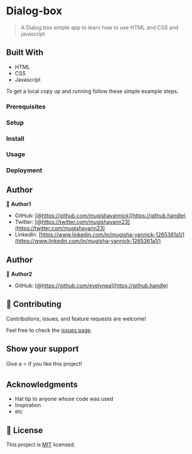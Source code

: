 # Dialog-box

> A Dialog box simple app to learn how to use HTML and CSS and javascript


## Built With

- HTML
- CSS
- Javascript

To get a local copy up and running follow these simple example steps.

### Prerequisites

### Setup

### Install

### Usage

### Deployment

## Author

👤 **Author1**

- GitHub: [@https://github.com/mugishayannick](https://github.handle)
- Twitter: [@https://twitter.com/mugishayann23](https://twitter.com/mugishayann23)
- LinkedIn: [https://www.linkedin.com/in/mugisha-yannick-1265361a1/](https://www.linkedin.com/in/mugisha-yannick-1265361a1/)

## Author

👤 **Author2**

- GitHub: [@https://github.com/evelynea](https://github.handle)

## 🤝 Contributing

Contributions, issues, and feature requests are welcome!

Feel free to check the [issues page](../../issues/).

## Show your support

Give a ⭐️ if you like this project!

## Acknowledgments

- Hat tip to anyone whose code was used
- Inspiration
- etc

## 📝 License

This project is [MIT](./MIT.md) licensed.